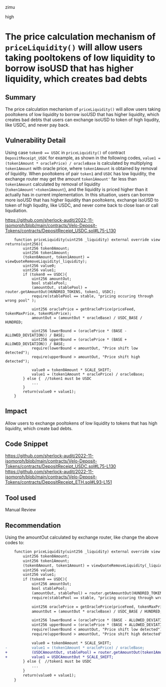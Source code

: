 zimu

high

# The price calculation mechanism of `priceLiquidity()` will allow users taking pooltokens of low liquidity to borrow isoUSD that has higher liquidity, which creates bad debts

## Summary
The price calculation mechanism of `priceLiquidity()` will allow users taking pooltokens of low liquidity to borrow isoUSD that has higher liquidity, which creates bad debts that users can exchange isoUSD to token of high liqudity, like USDC, and never pay back.

## Vulnerability Detail
Using case `token0 == USDC` in `priceLiquidity()` of contract `DepositReceipt_USDC` for example, as shown in the following codes, `value1 = (token1Amount * oraclePrice) / oracleBase` is calculated by multiplying `token1Amount` with oracle price, where `token1Amount` is obtained by removal of liquidity. When pooltokens of pair `token1` and `USDC` has low liquidity, the exchange router may get the amount `token1Amount'` far less than `token1Amount` calculated by removal of liquidity (`token1Amount'<token1Amount`), and the liquidity is priced higher than it actually has in current implementation. In this situation, users can borrow more isoUSD that has higher liquidity than pooltokens, exchange isoUSD to token of high liqudity, like USDC, and never come back to close loan or call liqudiation.

https://github.com/sherlock-audit/2022-11-isomorph/blob/main/contracts/Velo-Deposit-Tokens/contracts/DepositReceipt_USDC.sol#L75-L130
```solidity
    function priceLiquidity(uint256 _liquidity) external override view returns(uint256){
        uint256 token0Amount;
        uint256 token1Amount;
        (token0Amount, token1Amount) = viewQuoteRemoveLiquidity(_liquidity);
        uint256 value0;
        uint256 value1;
        if (token0 == USDC){
            uint256 amountOut;
            bool stablePool; 
            (amountOut, stablePool) = router.getAmountOut(HUNDRED_TOKENS, token1, USDC);
            require(stablePool == stable, "pricing occuring through wrong pool" );

            uint256 oraclePrice = getOraclePrice(priceFeed, tokenMaxPrice, tokenMinPrice);
            amountOut = (amountOut * oracleBase) / USDC_BASE / HUNDRED; 

            uint256 lowerBound = (oraclePrice * (BASE - ALLOWED_DEVIATION)) / BASE;
            uint256 upperBound = (oraclePrice * (BASE + ALLOWED_DEVIATION)) / BASE;
            require(lowerBound < amountOut, "Price shift low detected");
            require(upperBound > amountOut, "Price shift high detected");

            value0 = token0Amount * SCALE_SHIFT; 
            value1 = (token1Amount * oraclePrice) / oracleBase;
        } else {  //token1 must be USDC 
            ...
        }
        return(value0 + value1);
    }
```

## Impact
Allow users to exchange pooltokens of low liquidity to tokens that has high liquidity, which create bad debts.

## Code Snippet
https://github.com/sherlock-audit/2022-11-isomorph/blob/main/contracts/Velo-Deposit-Tokens/contracts/DepositReceipt_USDC.sol#L75-L130
https://github.com/sherlock-audit/2022-11-isomorph/blob/main/contracts/Velo-Deposit-Tokens/contracts/DepositReceipt_ETH.sol#L93-L151

## Tool used
Manual Review

## Recommendation
Using the amountOut calculated by exchange router, like change the above codes to:
```diff
    function priceLiquidity(uint256 _liquidity) external override view returns(uint256){
        uint256 token0Amount;
        uint256 token1Amount;
        (token0Amount, token1Amount) = viewQuoteRemoveLiquidity(_liquidity);
        uint256 value0;
        uint256 value1;
        if (token0 == USDC){
            uint256 amountOut;
            bool stablePool; 
            (amountOut, stablePool) = router.getAmountOut(HUNDRED_TOKENS, token1, USDC);
            require(stablePool == stable, "pricing occuring through wrong pool" );

            uint256 oraclePrice = getOraclePrice(priceFeed, tokenMaxPrice, tokenMinPrice);
            amountOut = (amountOut * oracleBase) / USDC_BASE / HUNDRED; 

            uint256 lowerBound = (oraclePrice * (BASE - ALLOWED_DEVIATION)) / BASE;
            uint256 upperBound = (oraclePrice * (BASE + ALLOWED_DEVIATION)) / BASE;
            require(lowerBound < amountOut, "Price shift low detected");
            require(upperBound > amountOut, "Price shift high detected");

            value0 = token0Amount * SCALE_SHIFT; 
-           value1 = (token1Amount * oraclePrice) / oracleBase;
+           (USDCAmountOut, stablePool) = router.getAmountOut(token1Amount, token1, USDC);
+           value1 = USDCAmountOut * SCALE_SHIFT;
        } else {  //token1 must be USDC 
            ...
        }
        return(value0 + value1);
    }
```